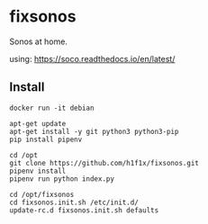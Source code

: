 # fixsonos
Sonos at home.

using: https://soco.readthedocs.io/en/latest/

## Install

`docker run -it debian`

```
apt-get update
apt-get install -y git python3 python3-pip
pip install pipenv
```

```
cd /opt
git clone https://github.com/h1f1x/fixsonos.git
pipenv install
pipenv run python index.py
```

```
cd /opt/fixsonos
cd fixsonos.init.sh /etc/init.d/
update-rc.d fixsonos.init.sh defaults
```